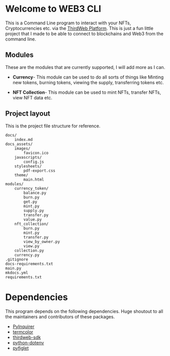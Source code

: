 # Welcome to WEB3 CLI
This is a Command Line program to interact with your NFTs, Cryptocurrencies etc. via the [ThirdWeb Platform](https://thirdweb.com). This is just a fun little project that I made to be able to connect to blockchains and Web3 from the command line.

## Modules    
These are the modules that are currently supported, I will add more as I can.

* **Currency**- This module can be used to do all sorts of things like Minting new tokens, burning tokens, viewing the supply, transferring tokens etc.

* **NFT Collection**- This module can be used to mint NFTs, transfer NFTs, view NFT data etc.

## Project layout
This is the project file structure for reference.

    docs/
        index.md
    docs_assets/
        images/
            favicon.ico
        javascripts/
            config.js
        stylesheets/
            pdf-export.css
        theme/
            main.html
    modules/
        currency_token/
            balance.py
            burn.py
            get.py
            mint.py
            supply.py
            transfer.py
            value.py
        nft_collection/
            burn.py
            mint.py
            transfer.py
            view_by_owner.py
            view.py
        collection.py
        currency.py
    .gitignore
    docs-requirements.txt
    main.py
    mkdocs.yml
    requirements.txt

# Dependencies
This program depends on the following dependencies. Huge shoutout to all the maintainers and contributors of these packages.  

* [PyInquirer](https://github.com/CITGuru/PyInquirer)
* [termcolor](https://pypi.org/project/termcolor/)
* [thirdweb-sdk](https://thirdweb.com)
* [python-dotenv](https://pypi.org/project/python-dotenv/)
* [pyfiglet](https://pypi.org/project/pyfiglet/)
